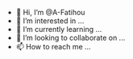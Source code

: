 - 👋 Hi, I’m @A-Fatihou
- 👀 I’m interested in ...
- 🌱 I’m currently learning ...
- 💞️ I’m looking to collaborate on ...
- 📫 How to reach me ...

<!---
A-Fatihou/A-Fatihou is a ✨ special ✨ repository because its `README.md` (this file) appears on your GitHub profile.
You can click the Preview link to take a look at your changes.
--->
